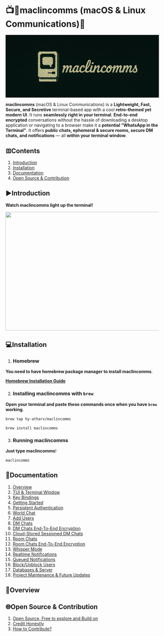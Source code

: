 # 📺💬maclincomms (macOS & Linux Communications)💬
<p align="center">
<img width=700 src="https://github.com/hy-atharv/maclincomms/blob/76841e0ce9206b8703f185bee8efd2158fda9df3/maclincomms.png" align="center">
</p>

**maclincomms** (macOS & Linux Communications) is a **Lightweight, Fast, Secure, and Secretive** terminal-based app with a cool **retro-themed yet modern UI**. It runs **seamlessly right in your terminal**.
**End-to-end encrypted** conversations without the hassle of downloading a desktop application or navigating to a browser make it a **potential “WhatsApp in the Terminal"**.
It offers **public chats, ephemeral & secure rooms, secure DM chats, and notifications** — all **within your terminal window**.


## 𝌞Contents

1. [Introduction](https://github.com/hy-atharv/maclincomms#%EF%B8%8Fintroduction)
2. [Installation](https://github.com/hy-atharv/maclincomms/blob/main/README.md#installation)
3. [Documentation](https://github.com/hy-atharv/maclincomms/blob/main/README.md#documentation)
4. [Open Source & Contribution](https://github.com/hy-atharv/maclincomms/blob/main/README.md#open-source--contribution)

## ▶️Introduction
**Watch maclincomms light up the terminal!**

<p align="center">
  <a href="https://youtu.be/Vs1rYvz6bCc">
    <img src="https://github.com/user-attachments/assets/b58a4a5f-8acb-46b2-a784-f6432458e207" width="630" height="390">
  </a>
</p>

## 💻Installation

1. ### Homebrew
**You need to have homebrew package manager to install maclincomms**.

[**Homebrew Installation Guide**](https://brew.sh)

2. ### Installing maclincomms with `brew`
**Open your terminal and paste these commands once when you have `brew` working**.
```
brew tap hy-atharv/maclincomms
```
```
brew install maclincomms
```
3. ### Running maclincomms
**Just type maclincomms**!
```
maclincomms
```

## 📜Documentation

1. [Overview](https://github.com/hy-atharv/maclincomms#%EF%B8%8Fintroduction)
2. [TUI & Terminal Window](https://github.com/hy-atharv/maclincomms/blob/main/README.md#installation)
3. [Key Bindings](https://github.com/hy-atharv/maclincomms/blob/main/README.md#documentation)
4. [Getting Started](https://github.com/hy-atharv/maclincomms/blob/main/README.md#open-source--contribution)
5. [Persistent Authentication](https://github.com/hy-atharv/maclincomms/blob/main/README.md#open-source--contribution)
6. [World Chat](https://github.com/hy-atharv/maclincomms/blob/main/README.md#open-source--contribution)
7. [Add Users](https://github.com/hy-atharv/maclincomms/blob/main/README.md#open-source--contribution)
8. [DM Chats](https://github.com/hy-atharv/maclincomms/blob/main/README.md#open-source--contribution)
9. [DM Chats End-To-End Encryption](https://github.com/hy-atharv/maclincomms/blob/main/README.md#open-source--contribution)
10. [Cloud-Stored Sessioned DM Chats](https://github.com/hy-atharv/maclincomms/blob/main/README.md#open-source--contribution)
11. [Room Chats](https://github.com/hy-atharv/maclincomms/blob/main/README.md#open-source--contribution)
12. [Room Chats End-To-End Encryption](https://github.com/hy-atharv/maclincomms/blob/main/README.md#open-source--contribution)
13. [Whisper Mode](https://github.com/hy-atharv/maclincomms/blob/main/README.md#open-source--contribution)
14. [Realtime Notifications](https://github.com/hy-atharv/maclincomms/blob/main/README.md#open-source--contribution)
15. [Queued Notifications](https://github.com/hy-atharv/maclincomms/blob/main/README.md#open-source--contribution)
16. [Block/Unblock Users](https://github.com/hy-atharv/maclincomms/blob/main/README.md#open-source--contribution)
17. [Databases & Server](https://github.com/hy-atharv/maclincomms/blob/main/README.md#open-source--contribution)
18. [Project Maintenance & Future Updates](https://github.com/hy-atharv/maclincomms/blob/main/README.md#open-source--contribution)


## 🔮Overview



## 🌐Open Source & Contribution

1. [Open Source, Free to explore and Build on](https://github.com/hy-atharv/maclincomms#%EF%B8%8Fintroduction)
2. [Credit Honestly](https://github.com/hy-atharv/maclincomms#%EF%B8%8Fintroduction)
3. [How to Contribute?](https://github.com/hy-atharv/maclincomms#%EF%B8%8Fintroduction)

